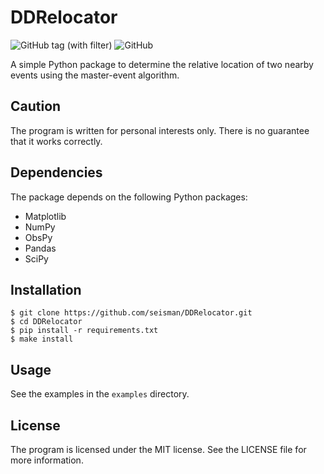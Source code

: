 # DDRelocator

![GitHub tag (with filter)](https://img.shields.io/github/v/tag/seisman/DDRelocator)
![GitHub](https://img.shields.io/github/license/seisman/DDRelocator)

A simple Python package to determine the relative location of two nearby events
using the master-event algorithm.

## Caution

The program is written for personal interests only. There is no guarantee that
it works correctly.

## Dependencies

The package depends on the following Python packages:

- Matplotlib
- NumPy
- ObsPy
- Pandas
- SciPy

## Installation

```
$ git clone https://github.com/seisman/DDRelocator.git
$ cd DDRelocator
$ pip install -r requirements.txt
$ make install
```

## Usage

See the examples in the `examples` directory.

## License

The program is licensed under the MIT license. See the LICENSE file for more
information.
